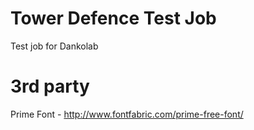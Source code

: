 # Tower Defence Test Job

Test job for Dankolab


# 3rd party

Prime Font - http://www.fontfabric.com/prime-free-font/